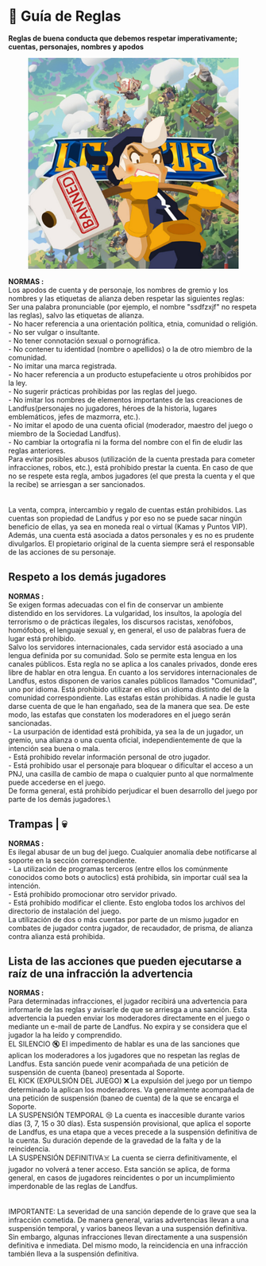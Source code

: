 # 👀 Guía de Reglas

**Reglas de buena conducta que debemos respetar imperativamente; cuentas, personajes, nombres y apodos**

<figure><img src=".gitbook/assets/Yellow and Black Illustrative Esports The Lion King Logo.png" alt=""><figcaption></figcaption></figure>

**NORMAS :**\
Los apodos de cuenta y de personaje, los nombres de gremio y los nombres y las etiquetas de alianza deben respetar las siguientes reglas:\
Ser una palabra pronunciable (por ejemplo, el nombre "ssdfzxjf" no respeta las reglas), salvo las etiquetas de alianza.\
\- No hacer referencia a una orientación política, etnia, comunidad o religión.\
\- No ser vulgar o insultante.\
\- No tener connotación sexual o pornográfica.\
\- No contener tu identidad (nombre o apellidos) o la de otro miembro de la comunidad.\
\- No imitar una marca registrada.\
\- No hacer referencia a un producto estupefaciente u otros prohibidos por la ley.\
\- No sugerir prácticas prohibidas por las reglas del juego.\
\- No imitar los nombres de elementos importantes de las creaciones de Landfus(personajes no jugadores, héroes de la historia, lugares emblemáticos, jefes de mazmorra, etc.).\
\- No imitar el apodo de una cuenta oficial (moderador, maestro del juego o miembro de la Sociedad Landfus).\
\- No cambiar la ortografía ni la forma del nombre con el fin de eludir las reglas anteriores.\
Para evitar posibles abusos (utilización de la cuenta prestada para cometer infracciones, robos, etc.), está prohibido prestar la cuenta. En caso de que no se respete esta regla, ambos jugadores (el que presta la cuenta y el que la recibe) se arriesgan a ser sancionados.\
\
\
La venta, compra, intercambio y regalo de cuentas están prohibidos. Las cuentas son propiedad de Landfus y por eso no se puede sacar ningún beneficio de ellas, ya sea en moneda real o virtual (Kamas y Puntos VIP). Además, una cuenta está asociada a datos personales y es no es prudente divulgarlos. El propietario original de la cuenta siempre será el responsable de las acciones de su personaje.

## Respeto a los demás jugadores

**NORMAS :**\
Se exigen formas adecuadas con el fin de conservar un ambiente distendido en los servidores. La vulgaridad, los insultos, la apología del terrorismo o de prácticas ilegales, los discursos racistas, xenófobos, homófobos, el lenguaje sexual y, en general, el uso de palabras fuera de lugar está prohibido.\
Salvo los servidores internacionales, cada servidor está asociado a una lengua definida por su comunidad. Solo se permite esta lengua en los canales públicos. Esta regla no se aplica a los canales privados, donde eres libre de hablar en otra lengua. En cuanto a los servidores internacionales de Landfus, estos disponen de varios canales públicos llamados "Comunidad", uno por idioma. Está prohibido utilizar en ellos un idioma distinto del de la comunidad correspondiente. Las estafas están prohibidas. A nadie le gusta darse cuenta de que le han engañado, sea de la manera que sea. De este modo, las estafas que constaten los moderadores en el juego serán sancionadas.\
\- La usurpación de identidad está prohibida, ya sea la de un jugador, un gremio, una alianza o una cuenta oficial, independientemente de que la intención sea buena o mala.\
\- Está prohibido revelar información personal de otro jugador.\
\- Está prohibido usar el personaje para bloquear o dificultar el acceso a un PNJ, una casilla de cambio de mapa o cualquier punto al que normalmente puede accederse en el juego.\
De forma general, está prohibido perjudicar el buen desarrollo del juego por parte de los demás jugadores.\


## Trampas | 💀

**NORMAS :**\
Es ilegal abusar de un bug del juego. Cualquier anomalía debe notificarse al soporte en la sección correspondiente.\
\- La utilización de programas terceros (entre ellos los comúnmente conocidos como bots o autoclics) está prohibida, sin importar cuál sea la intención.\
\- Está prohibido promocionar otro servidor privado.\
\- Está prohibido modificar el cliente. Esto engloba todos los archivos del directorio de instalación del juego.\
La utilización de dos o más cuentas por parte de un mismo jugador en combates de jugador contra jugador, de recaudador, de prisma, de alianza contra alianza está prohibida.

## Lista de las acciones que pueden ejecutarse a raíz de una infracción la advertencia

**NORMAS :**\
Para determinadas infracciones, el jugador recibirá una advertencia para informarle de las reglas y avisarle de que se arriesga a una sanción. Esta advertencia la pueden enviar los moderadores directamente en el juego o mediante un e-mail de parte de Landfus. No expira y se considera que el jugador la ha leído y comprendido.\
EL SILENCIO 🔇 El impedimento de hablar es una de las sanciones que aplican los moderadores a los jugadores que no respetan las reglas de Landfus. Esta sanción puede venir acompañada de una petición de suspensión de cuenta (baneo) presentada al Soporte.\
EL KICK (EXPULSIÓN DEL JUEGO) ❌ La expulsión del juego por un tiempo determinado la aplican los moderadores. Va generalmente acompañada de una petición de suspensión (baneo de cuenta) de la que se encarga el Soporte.\
LA SUSPENSIÓN TEMPORAL 😢 La cuenta es inaccesible durante varios días (3, 7, 15 o 30 días). Esta suspensión provisional, que aplica el soporte de Landfus, es una etapa que a veces precede a la suspensión definitiva de la cuenta. Su duración depende de la gravedad de la falta y de la reincidencia.\
LA SUSPENSIÓN DEFINITIVA☠️ La cuenta se cierra definitivamente, el jugador no volverá a tener acceso. Esta sanción se aplica, de forma general, en casos de jugadores reincidentes o por un incumplimiento imperdonable de las reglas de Landfus.\
\
\
IMPORTANTE: La severidad de una sanción depende de lo grave que sea la infracción cometida. De manera general, varias advertencias llevan a una suspensión temporal, y varios baneos llevan a una suspensión definitiva. Sin embargo, algunas infracciones llevan directamente a una suspensión definitiva e inmediata. Del mismo modo, la reincidencia en una infracción también lleva a la suspensión definitiva.
